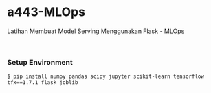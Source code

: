 # a443-MLOps
Latihan Membuat Model Serving Menggunakan Flask - MLOps

</br>

### **Setup Environment**

```
$ pip install numpy pandas scipy jupyter scikit-learn tensorflow tfx==1.7.1 flask joblib
```